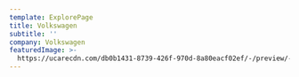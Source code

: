 ```yaml
---
template: ExplorePage
title: Volkswagen
subtitle: ''
company: Volkswagen
featuredImage: >-
  https://ucarecdn.com/db0b1431-8739-426f-970d-8a80eacf02ef/-/preview/-/rotate/270/
---
```


